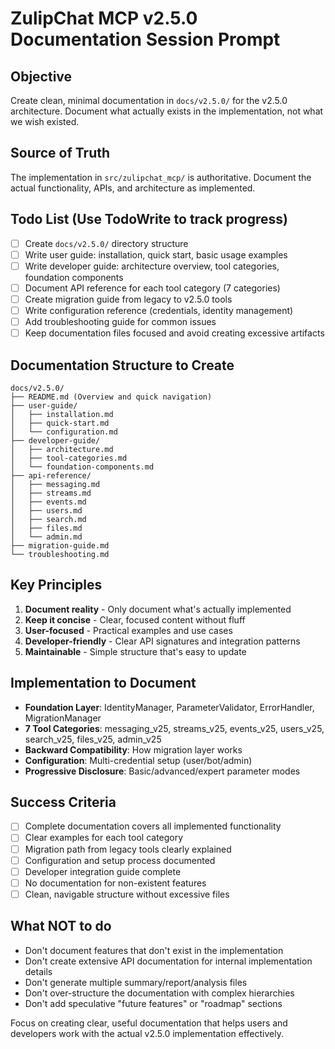 # ZulipChat MCP v2.5.0 Documentation Session Prompt

## Objective
Create clean, minimal documentation in `docs/v2.5.0/` for the v2.5.0 architecture. Document what actually exists in the implementation, not what we wish existed.

## Source of Truth
The implementation in `src/zulipchat_mcp/` is authoritative. Document the actual functionality, APIs, and architecture as implemented.

## Todo List (Use TodoWrite to track progress)
- [ ] Create `docs/v2.5.0/` directory structure
- [ ] Write user guide: installation, quick start, basic usage examples
- [ ] Write developer guide: architecture overview, tool categories, foundation components
- [ ] Document API reference for each tool category (7 categories)
- [ ] Create migration guide from legacy to v2.5.0 tools
- [ ] Write configuration reference (credentials, identity management)
- [ ] Add troubleshooting guide for common issues
- [ ] Keep documentation files focused and avoid creating excessive artifacts

## Documentation Structure to Create
```
docs/v2.5.0/
├── README.md (Overview and quick navigation)
├── user-guide/
│   ├── installation.md
│   ├── quick-start.md
│   └── configuration.md
├── developer-guide/
│   ├── architecture.md
│   ├── tool-categories.md
│   └── foundation-components.md
├── api-reference/
│   ├── messaging.md
│   ├── streams.md
│   ├── events.md
│   ├── users.md
│   ├── search.md
│   ├── files.md
│   └── admin.md
├── migration-guide.md
└── troubleshooting.md
```

## Key Principles
1. **Document reality** - Only document what's actually implemented
2. **Keep it concise** - Clear, focused content without fluff
3. **User-focused** - Practical examples and use cases
4. **Developer-friendly** - Clear API signatures and integration patterns
5. **Maintainable** - Simple structure that's easy to update

## Implementation to Document
- **Foundation Layer**: IdentityManager, ParameterValidator, ErrorHandler, MigrationManager
- **7 Tool Categories**: messaging_v25, streams_v25, events_v25, users_v25, search_v25, files_v25, admin_v25
- **Backward Compatibility**: How migration layer works
- **Configuration**: Multi-credential setup (user/bot/admin)
- **Progressive Disclosure**: Basic/advanced/expert parameter modes

## Success Criteria
- [ ] Complete documentation covers all implemented functionality
- [ ] Clear examples for each tool category
- [ ] Migration path from legacy tools clearly explained
- [ ] Configuration and setup process documented
- [ ] Developer integration guide complete
- [ ] No documentation for non-existent features
- [ ] Clean, navigable structure without excessive files

## What NOT to do
- Don't document features that don't exist in the implementation
- Don't create extensive API documentation for internal implementation details
- Don't generate multiple summary/report/analysis files
- Don't over-structure the documentation with complex hierarchies
- Don't add speculative "future features" or "roadmap" sections

Focus on creating clear, useful documentation that helps users and developers work with the actual v2.5.0 implementation effectively.